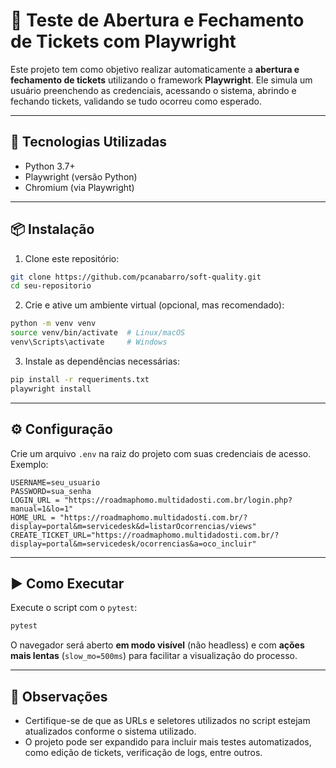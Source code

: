 # 🧪 Teste de Abertura e Fechamento de Tickets com Playwright

Este projeto tem como objetivo realizar automaticamente a **abertura e fechamento de tickets** utilizando o framework **Playwright**. Ele simula um usuário preenchendo as credenciais, acessando o sistema, abrindo e fechando tickets, validando se tudo ocorreu como esperado.

---

## 🔧 Tecnologias Utilizadas

- Python 3.7+
- Playwright (versão Python)
- Chromium (via Playwright)

---

## 📦 Instalação

1. Clone este repositório:
```bash
git clone https://github.com/pcanabarro/soft-quality.git
cd seu-repositorio
```

2. Crie e ative um ambiente virtual (opcional, mas recomendado):
```bash
python -m venv venv
source venv/bin/activate  # Linux/macOS
venv\Scripts\activate     # Windows
```

3. Instale as dependências necessárias:
```bash
pip install -r requeriments.txt
playwright install
```

---

## ⚙️ Configuração

Crie um arquivo `.env` na raiz do projeto com suas credenciais de acesso. Exemplo:
```
USERNAME=seu_usuario
PASSWORD=sua_senha
LOGIN_URL = "https://roadmaphomo.multidadosti.com.br/login.php?manual=1&lo=1"
HOME_URL = "https://roadmaphomo.multidadosti.com.br/?display=portal&m=servicedesk&d=listarOcorrencias/views"
CREATE_TICKET_URL="https://roadmaphomo.multidadosti.com.br/?display=portal&m=servicedesk/ocorrencias&a=oco_incluir"
```

---

## ▶️ Como Executar

Execute o script com o `pytest`:

```bash
pytest
```

O navegador será aberto **em modo visível** (não headless) e com **ações mais lentas** (`slow_mo=500ms`) para facilitar a visualização do processo.

---

## 📝 Observações

- Certifique-se de que as URLs e seletores utilizados no script estejam atualizados conforme o sistema utilizado.
- O projeto pode ser expandido para incluir mais testes automatizados, como edição de tickets, verificação de logs, entre outros.
